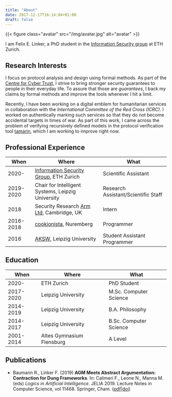 ```yaml
---
title: "About"
date: 2017-12-17T16:14:04+01:00
draft: false
---
```


{{< figure class="avatar" src="/img/avatar.jpg" alt="avatar" >}}

I am Felix E. Linker, a PhD student in the [Information Security group](https://infsec.ethz.ch/) at ETH Zurich.

## Research Interests

I focus on protocol analysis and design using formal methods.
As part of the [Centre for Cyber Trust](https://infsec.ethz.ch/research/projects/cyber_trust.html), I strive to bring stronger security guarantees to people in their everyday life.
To assure that those are *guarantees*, I back my claims by formal methods and improve the tools whenever I hit a limit.

Recently, I have been working on a digital emblem for humanitarian services in collaboration with the *International Committee of the Red Cross (ICRC)*.
I worked on authentically marking such services so that they do not become accidental targets in times of war.
As part of this work, I came across the problem of verifying recursively defined models in the protocol verification tool [tamarin](https://tamarin-prover.github.io/), which I am working to improve right now.

## Professional Experience

When      | Where | What
----------|-------|-----
2020-     | [Information Security Group](https://infsec.ethz.ch/), ETH Zurich | Scientific Assistant
2019-2020 | Chair for Intelligent Systems, Leipzig University | Research Assistant/Scientific Staff
2018      | Security Research [Arm Ltd](https://www.arm.com/), Cambridge, UK | Intern
2016-2018 | [cookionista](https://cookionista.com/), Nuremberg | Programmer
2016      | [AKSW](http://aksw.org), Leipzig University | Student Assistant Programmer

## Education

When      | Where | What
----------|-------|-----
2020-     | ETH Zurich | PhD Student
2017-2020 | Leipzig University | M.Sc. Computer Science
2014-2019 | Leipzig University | B.A. Philosophy
2014-2017 | Leipzig University | B.Sc. Computer Science
2001-2014 | Altes Gymnasium Flensburg | A Level

## Publications

* Baumann R., Linker F. (2019) **AGM Meets Abstract Argumentation: Contraction for Dung Frameworks**. In: Calimeri F., Leone N., Manna M. (eds) *Logics in Artificial Intelligence*. JELIA 2019. Lecture Notes in Computer Science, vol 11468. Springer, Cham. ([pdf](https://www.researchgate.net/profile/Ringo-Baumann/publication/332211310_AGM_Meets_Abstract_Argumentation_Contraction_for_Dung_Frameworks/links/5ca658184585157bd322dbfd/AGM-Meets-Abstract-Argumentation-Contraction-for-Dung-Frameworks.pdf)|[doi](https://doi.org/10.1007/978-3-030-19570-0_3))
